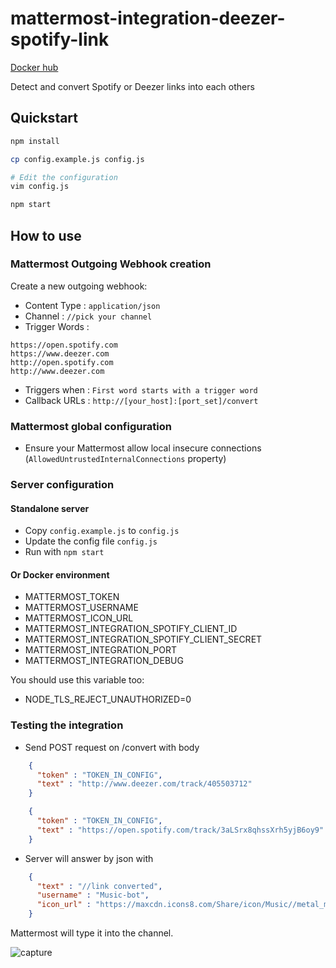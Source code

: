 # mattermost-integration-deezer-spotify-link

[Docker hub](https://hub.docker.com/r/kaylleur/mattermost-integration-deezer-spotify-link/)

Detect and convert Spotify or Deezer links into each others   

## Quickstart

```bash
npm install

cp config.example.js config.js

# Edit the configuration
vim config.js

npm start
```

## How to use

### Mattermost Outgoing Webhook creation

Create a new outgoing webhook:

- Content Type : `application/json`
- Channel : `//pick your channel`
- Trigger Words : 
```
https://open.spotify.com
https://www.deezer.com
http://open.spotify.com
http://www.deezer.com
``` 
- Triggers when : `First word starts with a trigger word`
- Callback URLs : `http://[your_host]:[port_set]/convert`

### Mattermost global configuration

- Ensure your Mattermost allow local insecure connections (`AllowedUntrustedInternalConnections` property)

### Server configuration

#### Standalone server

- Copy `config.example.js` to `config.js`
- Update the config file `config.js`
- Run with `npm start`

#### Or Docker environment

* MATTERMOST_TOKEN
* MATTERMOST_USERNAME
* MATTERMOST_ICON_URL
* MATTERMOST_INTEGRATION_SPOTIFY_CLIENT_ID
* MATTERMOST_INTEGRATION_SPOTIFY_CLIENT_SECRET
* MATTERMOST_INTEGRATION_PORT
* MATTERMOST_INTEGRATION_DEBUG

You should use this variable too:

- NODE_TLS_REJECT_UNAUTHORIZED=0

### Testing the integration

- Send POST request on /convert with body
```json
    {
      "token" : "TOKEN_IN_CONFIG",
      "text" : "http://www.deezer.com/track/405503712" 
    }
```
```json
    {
      "token" : "TOKEN_IN_CONFIG",
      "text" : "https://open.spotify.com/track/3aLSrx8qhssXrh5yjB6oy9" 
    }
```

- Server will answer by json with
```json
    {
      "text" : "//link converted",
      "username" : "Music-bot",
      "icon_url" : "https://maxcdn.icons8.com/Share/icon/Music//metal_music1600.png"
    }
```

Mattermost will type it into the channel.

![capture](https://i.ibb.co/JdGwMcJ/Capture.png)
